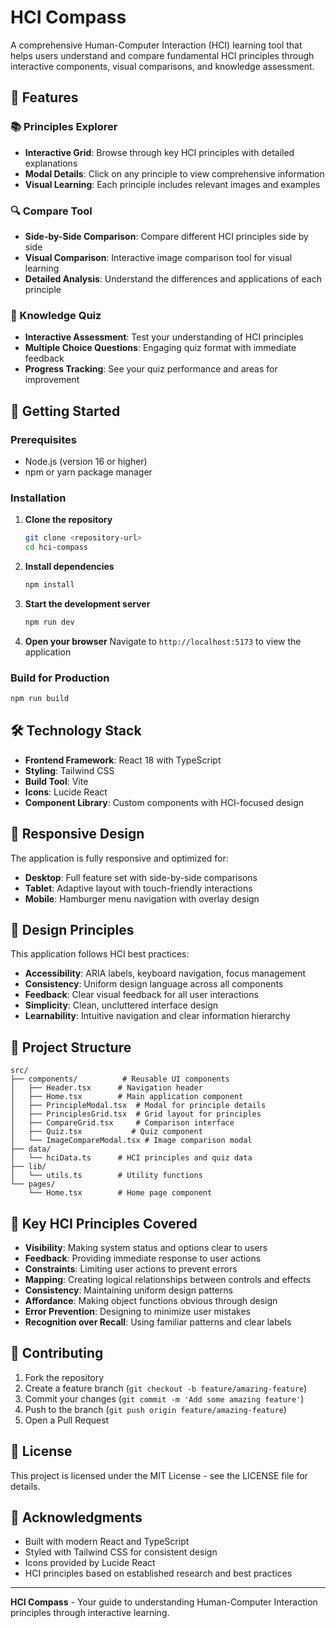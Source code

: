 # HCI Compass

A comprehensive Human-Computer Interaction (HCI) learning tool that helps users understand and compare fundamental HCI principles through interactive components, visual comparisons, and knowledge assessment.

## 🎯 Features

### 📚 Principles Explorer
- **Interactive Grid**: Browse through key HCI principles with detailed explanations
- **Modal Details**: Click on any principle to view comprehensive information
- **Visual Learning**: Each principle includes relevant images and examples

### 🔍 Compare Tool
- **Side-by-Side Comparison**: Compare different HCI principles side by side
- **Visual Comparison**: Interactive image comparison tool for visual learning
- **Detailed Analysis**: Understand the differences and applications of each principle

### 🧠 Knowledge Quiz
- **Interactive Assessment**: Test your understanding of HCI principles
- **Multiple Choice Questions**: Engaging quiz format with immediate feedback
- **Progress Tracking**: See your quiz performance and areas for improvement

## 🚀 Getting Started

### Prerequisites
- Node.js (version 16 or higher)
- npm or yarn package manager

### Installation

1. **Clone the repository**
   ```bash
   git clone <repository-url>
   cd hci-compass
   ```

2. **Install dependencies**
   ```bash
   npm install
   ```

3. **Start the development server**
   ```bash
   npm run dev
   ```

4. **Open your browser**
   Navigate to `http://localhost:5173` to view the application

### Build for Production

```bash
npm run build
```

## 🛠️ Technology Stack

- **Frontend Framework**: React 18 with TypeScript
- **Styling**: Tailwind CSS
- **Build Tool**: Vite
- **Icons**: Lucide React
- **Component Library**: Custom components with HCI-focused design

## 📱 Responsive Design

The application is fully responsive and optimized for:
- **Desktop**: Full feature set with side-by-side comparisons
- **Tablet**: Adaptive layout with touch-friendly interactions
- **Mobile**: Hamburger menu navigation with overlay design

## 🎨 Design Principles

This application follows HCI best practices:

- **Accessibility**: ARIA labels, keyboard navigation, focus management
- **Consistency**: Uniform design language across all components
- **Feedback**: Clear visual feedback for all user interactions
- **Simplicity**: Clean, uncluttered interface design
- **Learnability**: Intuitive navigation and clear information hierarchy

## 📁 Project Structure

```
src/
├── components/          # Reusable UI components
│   ├── Header.tsx      # Navigation header
│   ├── Home.tsx        # Main application component
│   ├── PrincipleModal.tsx  # Modal for principle details
│   ├── PrinciplesGrid.tsx  # Grid layout for principles
│   ├── CompareGrid.tsx     # Comparison interface
│   ├── Quiz.tsx           # Quiz component
│   └── ImageCompareModal.tsx # Image comparison modal
├── data/
│   └── hciData.ts      # HCI principles and quiz data
├── lib/
│   └── utils.ts        # Utility functions
└── pages/
    └── Home.tsx        # Home page component
```

## 🎯 Key HCI Principles Covered

- **Visibility**: Making system status and options clear to users
- **Feedback**: Providing immediate response to user actions
- **Constraints**: Limiting user actions to prevent errors
- **Mapping**: Creating logical relationships between controls and effects
- **Consistency**: Maintaining uniform design patterns
- **Affordance**: Making object functions obvious through design
- **Error Prevention**: Designing to minimize user mistakes
- **Recognition over Recall**: Using familiar patterns and clear labels

## 🤝 Contributing

1. Fork the repository
2. Create a feature branch (`git checkout -b feature/amazing-feature`)
3. Commit your changes (`git commit -m 'Add some amazing feature'`)
4. Push to the branch (`git push origin feature/amazing-feature`)
5. Open a Pull Request

## 📄 License

This project is licensed under the MIT License - see the LICENSE file for details.

## 🙏 Acknowledgments

- Built with modern React and TypeScript
- Styled with Tailwind CSS for consistent design
- Icons provided by Lucide React
- HCI principles based on established research and best practices

---

**HCI Compass** - Your guide to understanding Human-Computer Interaction principles through interactive learning.
